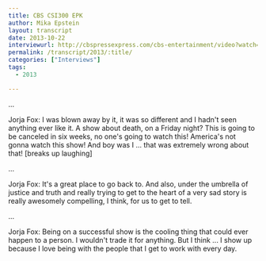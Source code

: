 ```yaml
---
title: CBS CSI300 EPK
author: Mika Epstein
layout: transcript
date: 2013-10-22
interviewurl: http://cbspressexpress.com/cbs-entertainment/video?watch=1pcg1hvw2x
permalink: /transcript/2013/:title/
categories: ["Interviews"]
tags:
  - 2013

---
```


...

Jorja Fox: I was blown away by it, it was so different and I hadn't seen anything ever like it. A show about death, on a Friday night? This is going to be canceled in six weeks, no one's going to watch this! America's not gonna watch this show! And boy was I ... that was extremely wrong about that! [breaks up laughing]

...

Jorja Fox: It's a great place to go back to. And also, under the umbrella of justice and truth and really trying to get to the heart of a very sad story is really awesomely compelling, I think, for us to get to tell.

...

Jorja Fox: Being on a successful show is the cooling thing that could ever happen to a person. I wouldn't trade it for anything. But I think ... I show up because I love being with the people that I get to work with every day.  
